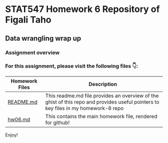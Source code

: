 # STAT547 Homework 6 Repository of Figali Taho 

## Data wrangling wrap up

### Assignment overview

### For this assignment, please visit the following files :point_down::

|   **Homework Files**   | **Description** |
|----------------|------------|
|[README.md](https://github.com/STAT545-UBC-students/hw06-figalit/blob/master/README.md)|This readme.md file provides an overview of the ghist of this repo and provides useful pointers to key files in my homework-6 repo |
|[hw06.md](https://github.com/STAT545-UBC-students/hw06-figalit/blob/master/hw06.md)| This contains the main homework file, rendered for github!  |

Enjoy!